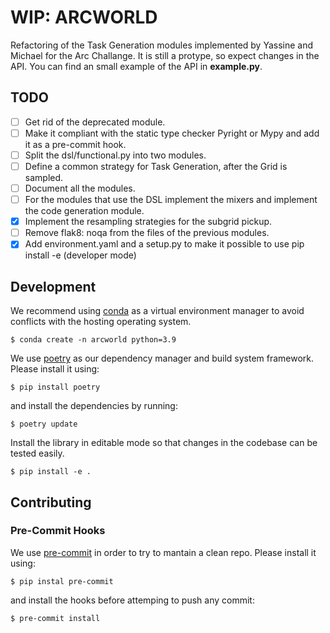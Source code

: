 # WIP: ARCWORLD
Refactoring of the Task Generation modules implemented by Yassine and Michael
for the Arc Challange. It is still a protype, so expect changes in the API.
You can find an small example of the API in **example.py**.

## TODO
- [ ] Get rid of the deprecated module.
- [ ] Make it compliant with the static type checker Pyright or Mypy and add it as a pre-commit hook.
- [ ] Split the dsl/functional.py into two modules.
- [ ] Define a common strategy for Task Generation, after the Grid is sampled.
- [ ] Document all the modules.
- [ ] For the modules that use the DSL implement the mixers and implement the code generation module.
- [x] Implement the resampling strategies for the subgrid pickup.
- [ ] Remove flak8: noqa from the files of the previous modules.
- [x] Add environment.yaml and a setup.py to make it possible to use pip install -e (developer mode)

## Development
We recommend using [conda](https://docs.conda.io/en/latest/) as a virtual
environment manager to avoid conflicts with the hosting operating system.
```shell
$ conda create -n arcworld python=3.9
```

We use [poetry](https://python-poetry.org/) as our dependency manager and build
system framework. Please install it using:
```shell
$ pip install poetry
```
and install the dependencies by running:
```shell
$ poetry update
```

Install the library in editable mode so that changes in the codebase
can be tested easily.

```shell
$ pip install -e .
```

## Contributing
### Pre-Commit Hooks
We use [pre-commit](https://pre-commit.com/) in order to try to mantain a clean repo.
Please install it using:
```shell
$ pip instal pre-commit
```
and install the hooks before attemping to push any commit:
```shell
$ pre-commit install
```
